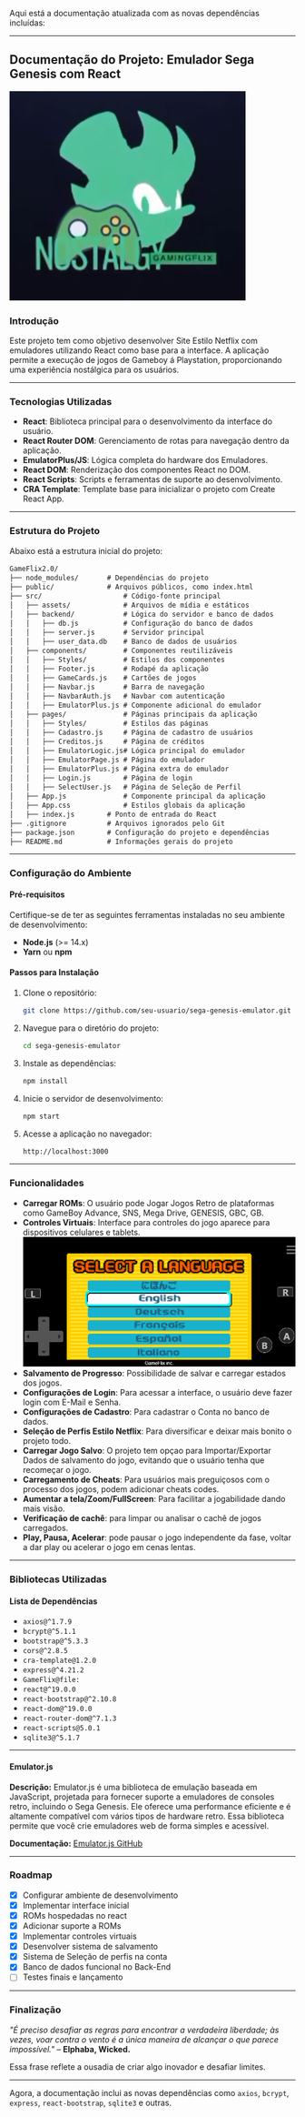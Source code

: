 Aqui está a documentação atualizada com as novas dependências incluídas:

---

## Documentação do Projeto: Emulador Sega Genesis com React
![GamingFlix](gamingFLIX.PNG)

### Introdução
Este projeto tem como objetivo desenvolver Site Estilo Netflix com emuladores utilizando React como base para a interface. A aplicação permite a execução de jogos de Gameboy á Playstation, proporcionando uma experiência nostálgica para os usuários.

---

### Tecnologias Utilizadas

- **React**: Biblioteca principal para o desenvolvimento da interface do usuário.
- **React Router DOM**: Gerenciamento de rotas para navegação dentro da aplicação.
- **EmulatorPlus/JS**: Lógica completa do hardware dos Emuladores.
- **React DOM**: Renderização dos componentes React no DOM.
- **React Scripts**: Scripts e ferramentas de suporte ao desenvolvimento.
- **CRA Template**: Template base para inicializar o projeto com Create React App.

---

### Estrutura do Projeto

Abaixo está a estrutura inicial do projeto:

```
GameFlix2.0/
├── node_modules/       # Dependências do projeto
├── public/             # Arquivos públicos, como index.html
├── src/                    # Código-fonte principal
│   ├── assets/             # Arquivos de mídia e estáticos
│   ├── backend/            # Lógica do servidor e banco de dados
│   │   ├── db.js           # Configuração do banco de dados
│   │   ├── server.js       # Servidor principal
│   │   ├── user_data.db    # Banco de dados de usuários
│   ├── components/         # Componentes reutilizáveis
│   │   ├── Styles/         # Estilos dos componentes
│   │   ├── Footer.js       # Rodapé da aplicação
│   │   ├── GameCards.js    # Cartões de jogos
│   │   ├── Navbar.js       # Barra de navegação
│   │   ├── NavbarAuth.js   # Navbar com autenticação
│   │   ├── EmulatorPlus.js # Componente adicional do emulador
│   ├── pages/              # Páginas principais da aplicação
│   │   ├── Styles/         # Estilos das páginas
│   │   ├── Cadastro.js     # Página de cadastro de usuários
│   │   ├── Creditos.js     # Página de créditos
│   │   ├── EmulatorLogic.js# Lógica principal do emulador
│   │   ├── EmulatorPage.js # Página do emulador
│   │   ├── EmulatorPlus.js # Página extra do emulador
│   │   ├── Login.js        # Página de login
│   │   ├── SelectUser.js   # Página de Seleção de Perfil
│   ├── App.js              # Componente principal da aplicação
│   ├── App.css             # Estilos globais da aplicação
│   ├── index.js        # Ponto de entrada do React
├── .gitignore          # Arquivos ignorados pelo Git
├── package.json        # Configuração do projeto e dependências
├── README.md           # Informações gerais do projeto
```

---

### Configuração do Ambiente

#### Pré-requisitos

Certifique-se de ter as seguintes ferramentas instaladas no seu ambiente de desenvolvimento:

- **Node.js** (>= 14.x)
- **Yarn** ou **npm**

#### Passos para Instalação

1. Clone o repositório:
   ```bash
   git clone https://github.com/seu-usuario/sega-genesis-emulator.git
   ```

2. Navegue para o diretório do projeto:
   ```bash
   cd sega-genesis-emulator
   ```

3. Instale as dependências:
   ```bash
   npm install
   ```

4. Inicie o servidor de desenvolvimento:
   ```bash
   npm start
   ```

5. Acesse a aplicação no navegador:
   ```bash
   http://localhost:3000
   ```

---

### Funcionalidades

- **Carregar ROMs**: O usuário pode Jogar Jogos Retro de plataformas como GameBoy Advance, SNS, Mega Drive, GENESIS, GBC, GB.
- **Controles Virtuais**: Interface para controles do jogo aparece para dispositivos celulares e tablets.
![Keys](gameflixKeys.png)
- **Salvamento de Progresso**: Possibilidade de salvar e carregar estados dos jogos.
- **Configurações de Login**: Para acessar a interface, o usuário deve fazer login com E-Mail e Senha.
- **Configurações de Cadastro**: Para cadastrar o Conta no banco de dados.
- **Seleção de Perfis Estilo Netflix**: Para diversificar e deixar mais bonito o projeto todo.
- **Carregar Jogo Salvo**: O projeto tem opçao para Importar/Exportar Dados de salvamento do jogo, evitando que o usuário tenha que recomeçar o jogo.
- **Carregamento de Cheats**: Para usuários mais preguiçosos com o processo dos jogos, podem adicionar cheats codes.
- **Aumentar a tela/Zoom/FullScreen**: Para facilitar a jogabilidade dando mais visão.
- **Verificação de cachê**: para limpar ou analisar o cachê de jogos carregados.
- **Play, Pausa, Acelerar**: pode pausar o jogo independente da fase, voltar a dar play ou acelerar o jogo em cenas lentas.

---

### Bibliotecas Utilizadas

#### Lista de Dependências

- `axios@^1.7.9`
- `bcrypt@^5.1.1`
- `bootstrap@^5.3.3`
- `cors@^2.8.5`
- `cra-template@1.2.0`
- `express@^4.21.2`
- `GameFlix@file:`
- `react@^19.0.0`
- `react-bootstrap@^2.10.8`
- `react-dom@^19.0.0`
- `react-router-dom@^7.1.3`
- `react-scripts@5.0.1`
- `sqlite3@^5.1.7`

---

#### Emulator.js  
**Descrição:** Emulator.js é uma biblioteca de emulação baseada em JavaScript, projetada para fornecer suporte a emuladores de consoles retro, incluindo o Sega Genesis. Ele oferece uma performance eficiente e é altamente compatível com vários tipos de hardware retro. Essa biblioteca permite que você crie emuladores web de forma simples e acessível.

**Documentação:** [Emulator.js GitHub](https://github.com/EmulatorJS/EmulatorJS)

---

### Roadmap

- [x] Configurar ambiente de desenvolvimento
- [x] Implementar interface inicial
- [x] ROMs hospedadas no react
- [x] Adicionar suporte a ROMs
- [x] Implementar controles virtuais
- [x] Desenvolver sistema de salvamento
- [x] Sistema de Seleção de perfis na conta
- [x] Banco de dados funcional no Back-End
- [ ] Testes finais e lançamento

---

### Finalização

*"É preciso desafiar as regras para encontrar a verdadeira liberdade; às vezes, voar contra o vento é a única maneira de alcançar o que parece impossível."* – **Elphaba, Wicked.**

Essa frase reflete a ousadia de criar algo inovador e desafiar limites.

--- 

Agora, a documentação inclui as novas dependências como `axios`, `bcrypt`, `express`, `react-bootstrap`, `sqlite3` e outras.